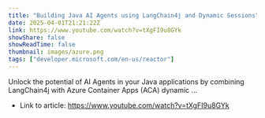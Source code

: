 ```yaml
---
title: "Building Java AI Agents using LangChain4j and Dynamic Sessions"
date: 2025-04-01T21:21:22Z
link: https://www.youtube.com/watch?v=tXgFI9u8GYk
showShare: false
showReadTime: false
thumbnail: images/azure.png
tags: ["developer.microsoft.com/en-us/reactor"]
---
```

Unlock the potential of AI Agents in your Java applications by combining LangChain4j with Azure Container Apps (ACA) dynamic ...

- Link to article: https://www.youtube.com/watch?v=tXgFI9u8GYk